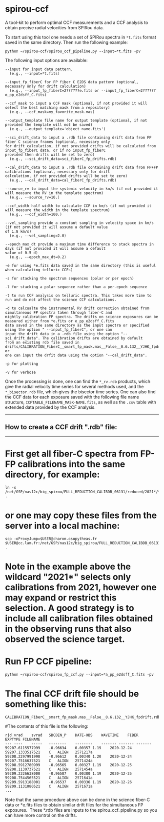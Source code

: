 # spirou-ccf
A tool-kit to perform optimal CCF measurements and a CCF analysis to obtain precise radial velocities from SPIRou data. 

To start using this tool one needs a set of SPIRou spectra in `*t.fits` format saved in the same directory.  Then run the following example:

```
python ~/spirou-ccf/spirou_ccf_pipeline.py --input=*t.fits -pv
```

The following input options are available:
```
--input for input data pattern. 
  (e.g., --input=*t.fits)
  
--input_fp_fiberC for FP fiber C E2DS data pattern (optional, necessary only for drift calculation)
  (e.g., --input_fp_fiberC=2??????e.fits or --input_fp_fiberC=2??????o_pp_e2dsff_C.fits)
  
--ccf_mask to input a CCF mask (optional, if not provided it will select the best matching mask from a repository)
  (e.g., --ccf_mask=my_favorite_mask.mas)
  
--output_template file name for output template (optional, if not provided the template will not be saved)
  (e.g., --output_template='object_name.fits')
  
--sci_drift_data to input a .rdb file containing drift data from FP fiber C science frames (optional, necessary only 
for drift calculation, if not provided drifts will be calculated from input_fp_fiberC data, or if no input_fp_fiberC 
provided then drifts will be set to zero)
  (e.g., --sci_drift_data=sci_fiberC_fp_drifts.rdb) 
  
--cal_drift_data to input a .rdb file containing drift data from FP+FP calibrations (optional, necessary only for drift 
calculation, if not provided drifts will be set to zero)
  (e.g., --cal_drift_data=cal_fiberC_fp_drifts.rdb)
  
--source_rv to input the systemic velocity in km/s (if not provided it will measure the RV in the template spectrum)
  (e.g., --source_rv=10.)
  
--ccf_width half width to calculate CCF in km/s (if not provided it will measure the width in the template spectrum)
  (e.g., --ccf_width=100.)
  
--vel_sampling provide a constant sampling in velocity space in km/s (if not provided it will assume a default value 
of 1.8 km/s)
  (e.g., --vel_sampling=2.0)
  
--epoch_max_dt provide a maximum time difference to stack spectra in days (if not provided it will assume a default 
value of 0.5 d)
  (e.g., --epoch_max_dt=0.2)
  
-e for using *e.fits data saved in the same directory (this is useful when calculating telluric CCFs)

-s for stacking the spectrum sequences (polar or per epoch)

-l for stacking a polar sequence rather than a per-epoch sequence

-t to run CCF analysis on telluric spectra. This takes more time to run and do not affect the science CCF calculations.

-d to calcualte the instrumental RV drift correction obtained from simultaneous FP spectra taken through fiber-C and 
nightly calibration FP spectra. The drifts on science exposures can be measured either from *e.fits or o_pp_e2dsff_C.fits 
data saved in the same directory as the input spectra or specified using the option " --input_fp_fiberC", or one can 
input the drift data in a .rdb file using the option "--sci_drift_data". The calibration drifts are obtained by default 
from an existing rdb file saved in drifts/CALIBRATION_FiberC__smart_fp_mask.mas__False__0.6.132__YJHK_fpdrift.rdb or 
one can input the drfit data using the option "--cal_drift_data".

-p for plotting

-v for verbose
```

Once the processing is done, one can find the `*_rv.rdb` products, which give the radial velocity time series for several methods used, and the `*_bisector.rdb` file, which gives the bisector time series. One can also find the CCF data for each exposure saved with the following file name structure, `CCFTABLE_FILENAME_MASK-NAME.fits`, as well as the `.csv` table with extended data provided by the CCF analysis. 



*****************************************
## How to create a CCF drift ".rdb" file:
*****************************************

# First get all fiber-C spectra from FP-FP calibrations into the same directory, for example:

```
ln -s /net/GSP/nas12c/big_spirou/FULL_REDUCTION_CALIBDB_06131/reduced/2021*/*a_pp_e2dsff_C.fits .
```

# or one may copy these files from the server into a local machine:

```
scp -oProxyJump=$USER@charon.osupytheas.fr $USER@cc.lam.fr:/net/GSP/nas12c/big_spirou/FULL_REDUCTION_CALIBDB_06131/reduced/2021*/*a_pp_e2dsff_C.fits .
```

# Note in the example above the wildcard "2021*" selects only calibrations from 2021, however one may expand or restrict this selection. A good strategy is to include all calibration files obtained in the observing runs that also observed the science target.

# Run FP CCF pipeline:

```
python ~/spirou-ccf/spirou_fp_ccf.py --input=*a_pp_e2dsff_C.fits -pv 
```

# The final CCF drift file should be something like this:

```
CALIBRATION_FiberC__smart_fp_mask.mas__False__0.6.132__YJHK_fpdrift.rdb
```

#The contents of this file is the following:

```
rjd	vrad	svrad	SBCDEN_P	DATE-OBS	WAVETIME	FIBER	EXPTYPE	FILENAME	
---	----	-----	--------	--------	-------	-------	-------
59207.6115577999	-0.96634	0.00357	1.19	2020-12-24	59207.1333517521	C	ALIGN	2571217a
59208.2297991998	-0.96612	0.00340	1.20	2020-12-24	59207.7516637521	C	ALIGN	2571424a
59208.5912780999	-0.96565	0.00327	1.19	2020-12-25	59208.1130737521	C	ALIGN	2571454a
59209.2326638000	-0.96587	0.00380	1.19	2020-12-25	59208.7544565521	C	ALIGN	2571641a
59209.5913188001	-0.96537	0.00336	1.19	2020-12-26	59209.1131080521	C	ALIGN	2571671a
...
```

Note that the same procedure above can be done in the science fiber-C data or *e.fits files to obtain similar drift files for the simultaneous FP exposures.  These *.rdb files are inputs to the spirou_ccf_pipeline.py so you can have more control on the drifts. 
